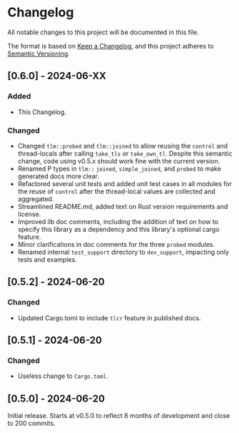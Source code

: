 # Changelog

All notable changes to this project will be documented in this file.

The format is based on [Keep a Changelog](https://keepachangelog.com/en/1.1.0/),
and this project adheres to [Semantic Versioning](https://semver.org/spec/v2.0.0.html).

## [0.6.0] - 2024-06-XX

### Added

- This Changelog.

### Changed

- Changed `tlm::probed` and `tlm::joined` to allow reusing the `control` and thread-locals after calling `take_tls` or `take_own_tl`. Despite this semantic change, code using v0.5.x should work fine with the current version.
- Renamed P types in `tlm::` `joined`, `simple_joined`, and `probed` to make generated docs more clear.
- Refactored several unit tests and added unit test cases in all modules for the reuse of `control` after the thread-local values are collected and aggregated.
- Streamlined README.md, added text on Rust version requirements and license.
- Improved lib doc comments, including the addition of text on how to specify this library as a dependency and this library's optional cargo feature.
- Minor clarifications in doc comments for the three `probed` modules.
- Renamed internal `test_support` directory to `dev_support`, impacting only tests and examples.

## [0.5.2] - 2024-06-20

### Changed

- Updated Cargo.toml to include `tlcr` feature in published docs.

## [0.5.1] - 2024-06-20

### Changed

- Useless change to `Cargo.toml`.

## [0.5.0] - 2024-06-20

Initial release. Starts at v0.5.0 to reflect 8 months of development and close to 200 commits.
